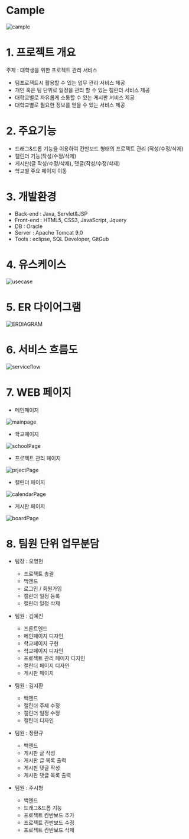 # Cample
![cample](./images/CAMPLE.png)

# 1. 프로젝트 개요
주제 : 대학생을 위한 프로젝트 관리 서비스
- 팀프로젝트시 활용할 수 있는 업무 관리 서비스 제공
- 개인 혹은 팀 단위로 일정을 관리 할 수 있는 캘린더 서비스 제공
- 대학교별로 자유롭게 소통할 수 있는 게시판 서비스 제공
- 대학교별로 필요한 정보를 얻을 수 있는 서비스 제공

# 2. 주요기능
- 드래그&드롭 기능을 이용하여 칸반보드 형태의 프로젝트 관리 (작성/수정/삭제)
- 캘린더 기능(작성/수정/삭제)
- 게시판(글 작성/수정/삭제), 댓글(작성/수정/삭제)
- 학교별 주요 페이지 이동

# 3. 개발환경
- Back-end : Java, Servlet&JSP
- Front-end : HTML5, CSS3, JavaScript, Jquery
- DB : Oracle
- Server : Apache Tomcat 9.0
- Tools : eclipse, SQL Developer, GitGub

# 4. 유스케이스
![usecase](./images/usecase.png)

# 5. ER 다이어그램
![ERDIAGRAM](./images/ERDIAGRAM.png)

# 6. 서비스 흐름도
![serviceflow](./images/serviceflow.png)

# 7. WEB 페이지
- 메인페이지

![mainpage](./images/mainPage.png)


- 학교페이지

![schoolPage](./images/schoolPage.png)


- 프로젝트 관리 페이지

![prjectPage](./images/prjectPage.png)


- 캘린더 페이지

![calendarPage](./images/calendarPage.png)


- 게시판 페이지


![boardPage](./images/boardPage.png)

# 8. 팀원 단위 업무분담
- 팀장 : 오명헌
  - 프로젝트 총괄
  - 백엔드
  - 로그인 / 회원가입
  - 캘린더 일정 등록
  - 캘린더 일정 삭제

- 팀원 : 김예진
  - 프론트엔드
  - 메인페이지 디자인
  - 학교페이지 구현
  - 학교페이지 디자인
  - 프로젝트 관리 페이지 디자인
  - 캘린더 페이지 디자인
  - 게시판 페이지 

- 팀원 : 김지환
  - 백엔드
  - 캘린더 주제 수정
  - 캘린더 일정 수정
  - 캘린더 디자인

- 팀원 : 정환규
  - 백엔드
  - 게시판 글 작성
  - 게시판 글 목록 출력
  - 게시판 댓글 작성
  - 게시판 댓글 목록 출력

- 팀원 : 주시형
  - 백엔드
  - 드래그&드롭 기능
  - 프로젝트 칸반보드 추가
  - 프로젝트 칸반보드 수정
  - 프로젝트 칸반보드 삭제
